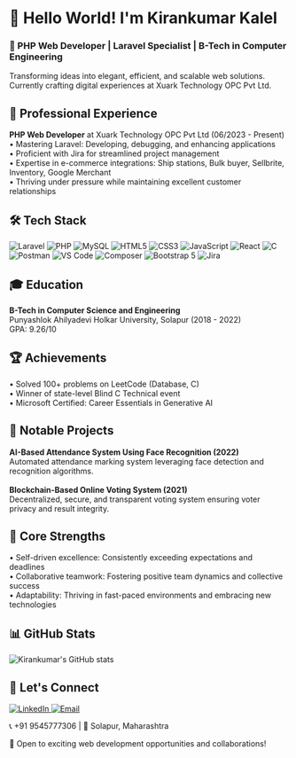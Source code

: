 <h1 align="left">👋 Hello World! I'm Kirankumar Kalel</h1>

<h3 align="left">🚀 PHP Web Developer | Laravel Specialist | B-Tech in Computer Engineering</h3>

<p align="left">
  Transforming ideas into elegant, efficient, and scalable web solutions. Currently crafting digital experiences at Xuark Technology OPC Pvt Ltd.
</p>

<h2 align="left">💼 Professional Experience</h2>

<p align="left">
  <strong>PHP Web Developer</strong> at Xuark Technology OPC Pvt Ltd (06/2023 - Present)<br>
  • Mastering Laravel: Developing, debugging, and enhancing applications<br>
  • Proficient with Jira for streamlined project management<br>
  • Expertise in e-commerce integrations: Ship stations, Bulk buyer, Sellbrite, Inventory, Google Merchant<br>
  • Thriving under pressure while maintaining excellent customer relationships
</p>

<h2 align="left">🛠️ Tech Stack</h2>

<p align="left">
  <img src="https://img.shields.io/badge/Laravel-FF2D20?style=for-the-badge&logo=laravel&logoColor=white" alt="Laravel">
  <img src="https://img.shields.io/badge/PHP-777BB4?style=for-the-badge&logo=php&logoColor=white" alt="PHP">
  <img src="https://img.shields.io/badge/MySQL-4479A1?style=for-the-badge&logo=mysql&logoColor=white" alt="MySQL">
  <img src="https://img.shields.io/badge/HTML5-E34F26?style=for-the-badge&logo=html5&logoColor=white" alt="HTML5">
  <img src="https://img.shields.io/badge/CSS3-1572B6?style=for-the-badge&logo=css3&logoColor=white" alt="CSS3">
  <img src="https://img.shields.io/badge/JavaScript-F7DF1E?style=for-the-badge&logo=javascript&logoColor=black" alt="JavaScript">
  <img src="https://img.shields.io/badge/React-61DAFB?style=for-the-badge&logo=react&logoColor=black" alt="React">
  <img src="https://img.shields.io/badge/C-00599C?style=for-the-badge&logo=c&logoColor=white" alt="C">
  <img src="https://img.shields.io/badge/Postman-FF6C37?style=for-the-badge&logo=postman&logoColor=white" alt="Postman">
  <img src="https://img.shields.io/badge/VS_Code-007ACC?style=for-the-badge&logo=visual-studio-code&logoColor=white" alt="VS Code">
  <img src="https://img.shields.io/badge/Composer-885630?style=for-the-badge&logo=composer&logoColor=white" alt="Composer">
  <img src="https://img.shields.io/badge/Bootstrap_5-7952B3?style=for-the-badge&logo=bootstrap&logoColor=white" alt="Bootstrap 5">
  <img src="https://img.shields.io/badge/Jira-0052CC?style=for-the-badge&logo=jira&logoColor=white" alt="Jira">
</p>
<h2 align="left">🎓 Education</h2>

<p align="left">
  <strong>B-Tech in Computer Science and Engineering</strong><br>
  Punyashlok Ahilyadevi Holkar University, Solapur (2018 - 2022)<br>
  GPA: 9.26/10
</p>

<h2 align="left">🏆 Achievements</h2>

<p align="left">
  • Solved 100+ problems on LeetCode (Database, C)<br>
  • Winner of state-level Blind C Technical event<br>
  • Microsoft Certified: Career Essentials in Generative AI
</p>

<h2 align="left">🚀 Notable Projects</h2>

<p align="left">
  <strong>AI-Based Attendance System Using Face Recognition (2022)</strong><br>
  Automated attendance marking system leveraging face detection and recognition algorithms.<br><br>
  <strong>Blockchain-Based Online Voting System (2021)</strong><br>
  Decentralized, secure, and transparent voting system ensuring voter privacy and result integrity.
</p>

<h2 align="left">💪 Core Strengths</h2>

<p align="left">
  • Self-driven excellence: Consistently exceeding expectations and deadlines<br>
  • Collaborative teamwork: Fostering positive team dynamics and collective success<br>
  • Adaptability: Thriving in fast-paced environments and embracing new technologies
</p>

<h2 align="left">📊 GitHub Stats</h2>

<p align="left">
  <img src="https://github-readme-stats.vercel.app/api?username=kirankumarkalel&show_icons=true&theme=radical" alt="Kirankumar's GitHub stats">
</p>

<h2 align="left">🤝 Let's Connect</h2>

<p align="left">
  <a href="https://www.linkedin.com/in/kirankumar-kalel-020076219/" target="_blank">
    <img src="https://img.shields.io/badge/LinkedIn-0077B5?style=for-the-badge&logo=linkedin&logoColor=white" alt="LinkedIn">
  </a>
  <a href="mailto:kirankumarkalel17@gmail.com">
    <img src="https://img.shields.io/badge/Email-D14836?style=for-the-badge&logo=gmail&logoColor=white" alt="Email">
  </a>
</p>

<p align="left">
  📞 +91 9545777306 | 📍 Solapur, Maharashtra
</p>

<p align="left">
  💼 Open to exciting web development opportunities and collaborations!
</p>
